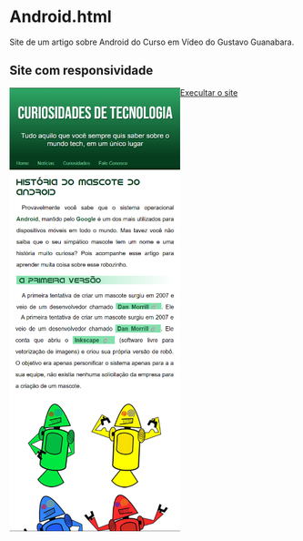 # Android.html
 Site de um artigo sobre Android do Curso em Vídeo do Gustavo Guanabara.
 
## Site com responsividade

<img src="imagens/Responsividade-01.png" align="left" width="300">
<img src="imagens/Responsividade-02.png" align="left" width="300">


<a href="https://matheusdclima.github.io/Android.html/android.html"> Execultar o site </a>


